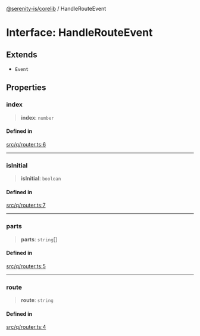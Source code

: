 [@serenity-is/corelib](../README.md) / HandleRouteEvent

# Interface: HandleRouteEvent

## Extends

- `Event`

## Properties

### index

> **index**: `number`

#### Defined in

[src/q/router.ts:6](https://github.com/serenity-is/serenity/blob/master/packages/corelib/src/q/router.ts#L6)

***

### isInitial

> **isInitial**: `boolean`

#### Defined in

[src/q/router.ts:7](https://github.com/serenity-is/serenity/blob/master/packages/corelib/src/q/router.ts#L7)

***

### parts

> **parts**: `string`[]

#### Defined in

[src/q/router.ts:5](https://github.com/serenity-is/serenity/blob/master/packages/corelib/src/q/router.ts#L5)

***

### route

> **route**: `string`

#### Defined in

[src/q/router.ts:4](https://github.com/serenity-is/serenity/blob/master/packages/corelib/src/q/router.ts#L4)
